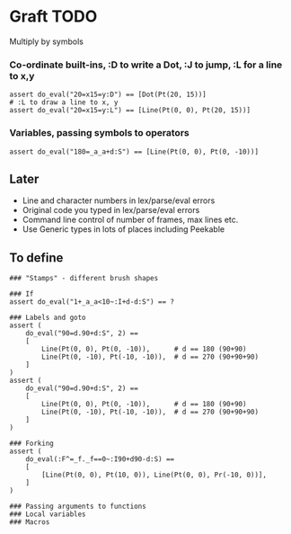 # Graft TODO

Multiply by symbols

### Co-ordinate built-ins, :D to write a Dot, :J to jump, :L for a line to x,y
```
assert do_eval("20=x15=y:D") == [Dot(Pt(20, 15))]
# :L to draw a line to x, y
assert do_eval("20=x15=y:L") == [Line(Pt(0, 0), Pt(20, 15))]
```

### Variables, passing symbols to operators
```
assert do_eval("180=_a_a+d:S") == [Line(Pt(0, 0), Pt(0, -10))]
```

## Later

* Line and character numbers in lex/parse/eval errors
* Original code you typed in lex/parse/eval errors
* Command line control of number of frames, max lines etc.
* Use Generic types in lots of places including Peekable

## To define

```
### "Stamps" - different brush shapes

### If
assert do_eval("1+_a_a<10~:I+d-d:S") == ?

### Labels and goto
assert (
    do_eval("90=d.90+d:S", 2) ==
    [
        Line(Pt(0, 0), Pt(0, -10)),      # d == 180 (90+90)
        Line(Pt(0, -10), Pt(-10, -10)),  # d == 270 (90+90+90)
    ]
)
assert (
    do_eval("90=d.90+d:S", 2) ==
    [
        Line(Pt(0, 0), Pt(0, -10)),      # d == 180 (90+90)
        Line(Pt(0, -10), Pt(-10, -10)),  # d == 270 (90+90+90)
    ]
)

### Forking
assert (
    do_eval(:F^=_f._f==0~:I90+d90-d:S) ==
    [
        [Line(Pt(0, 0), Pt(10, 0)), Line(Pt(0, 0), Pr(-10, 0))],
    ]
)

### Passing arguments to functions
### Local variables
### Macros
